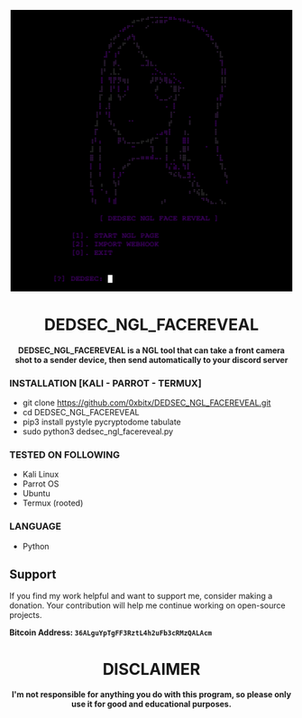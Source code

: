 
<p align="center">
<img src="https://github.com/0xbitx/DEDSEC_NGL_FACEREVEAL/blob/main/banner.png", width="500", height="500">
</p>
<h1 align="center"> DEDSEC_NGL_FACEREVEAL</h1>
<h4 align="center">DEDSEC_NGL_FACEREVEAL is a NGL tool that can take a front camera shot to a sender device, then send automatically to your discord server</h4>

### INSTALLATION [KALI - PARROT - TERMUX]
* git clone https://github.com/0xbitx/DEDSEC_NGL_FACEREVEAL.git
* cd DEDSEC_NGL_FACEREVEAL
* pip3 install pystyle pycryptodome tabulate
* sudo python3 dedsec_ngl_facereveal.py

### TESTED ON FOLLOWING
* Kali Linux 
* Parrot OS 
* Ubuntu
* Termux (rooted)

### LANGUAGE 
* Python


## Support

If you find my work helpful and want to support me, consider making a donation. Your contribution will help me continue working on open-source projects.

**Bitcoin Address: `36ALguYpTgFF3RztL4h2uFb3cRMzQALAcm`**

<h1 align="center"> DISCLAIMER </h1>

<h4 align="center">I'm not responsible for anything you do with this program, so please only use it for good and educational purposes. </h4>
